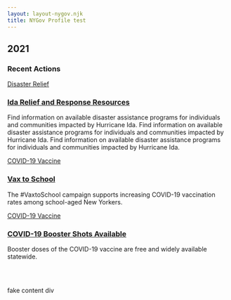 ```yaml
---
layout: layout-nygov.njk
title: NYGov Profile test
---
```


<article class="p-landing-page -full-page ">
<div class="t-section -container">
													
			 

<!-- local hero image path change only -->


</style>
<div class="t-section__content -t_wrap">

<div class="t-headline">
<div>
<h2 class="a-title a-card__title">
2021
</h2>

</div>
<div>

<h3 class="a-headline a-card__subHeadline">
		Recent Actions
</h3>

</div>
</div>
<div class="t_cardsWrap">
<div class="t_cardContainer">
								

				

<style>
	.o-cardLogo.-index1.-paragraph3{
		background-image: url("https://www.governor.ny.gov/sites/default/files/styles/card_vertical/public/2021-09/flood_damage_ida_yonkers_1280.jpg?h=b5f6a62e&itok=nZa3KhWW");
	}
	.o-quickCardLogo.-index1.-paragraph3{
		background-image: url("https://www.governor.ny.gov/sites/default/files/styles/card_vertical/public/2021-09/flood_damage_ida_yonkers_1280.jpg?h=b5f6a62e&itok=nZa3KhWW");
	}
	.o-stats.-index1.-paragraph3{
		background-image: url("https://www.governor.ny.gov/sites/default/files/styles/square_extra_large/public/2021-09/flood_damage_ida_yonkers_1280.jpg?h=b5f6a62e&itok=fsDRgnTt");
	}
	@media(min-width: 768px) {
		.o-cardLogo.-index1.-paragraph3{
			background-image: url("https://www.governor.ny.gov/sites/default/files/styles/card_horizontal/public/2021-09/flood_damage_ida_yonkers_1280.jpg?itok=QWy_aM-_");
		}
	}
	@media(min-width: 1024px) {
		.o-cardLogo.-index1.-paragraph3{
			background-image: url("https://www.governor.ny.gov/sites/default/files/styles/card_vertical/public/2021-09/flood_damage_ida_yonkers_1280.jpg?h=b5f6a62e&itok=nZa3KhWW");
		}
	}
</style>

				
<article class="o-cardGlobalTablet">
	<a class="a-buttons__cardCat" href="/keywords/disaster-relief">Disaster Relief</a>
	<a href="https://www.governor.ny.gov/programs/governors-relief-and-response-resources" class="o-cardLogo -index1 -paragraph3" aria-label="Find Assistance"></a>
	<div class="o-cardContent">
	<div class="m-card__data">
	<h3> 
	<a class="a-card__label" href="https://www.governor.ny.gov/programs/governors-relief-and-response-resources">Ida Relief and Response Resources</a>
	</h3>
	<div class="a-text__html a-card__description"><p>Find information on available disaster assistance programs for individuals and communities impacted by Hurricane Ida. Find information on available disaster assistance programs for individuals and communities impacted by Hurricane Ida. Find information on available disaster assistance programs for individuals and communities impacted by Hurricane Ida.</p></div>
	</div>
			<!-- <div class="o-cardFooter">
				<a href="https://www.governor.ny.gov/programs/governors-relief-and-response-resources" aria-label="Find Assistance">
				<div class="m-card__footer">
				<span class="a-card__icon">
				<span class="fas fa-share" aria-hidden="true"></span>
				</span>
				<span class="m-card__linkText">Find Assistance</span> </div>
				</a>
			</div> -->
		</div>
</article>
</div>


<div class="t_cardContainer">
<style>
	.o-cardLogo.-index2.-paragraph3{
		background-image: url("https://www.governor.ny.gov/sites/default/files/styles/card_vertical/public/2021-09/covid_vaccination_youth_bandaid_1280_0.jpeg?h=b5f6a62e&itok=kVzaZA59");
	}
	.o-quickCardLogo.-index2.-paragraph3{
		background-image: url("https://www.governor.ny.gov/sites/default/files/styles/card_vertical/public/2021-09/covid_vaccination_youth_bandaid_1280_0.jpeg?h=b5f6a62e&itok=kVzaZA59");
	}
	.o-stats.-index2.-paragraph3{
		background-image: url("https://www.governor.ny.gov/sites/default/files/styles/square_extra_large/public/2021-09/covid_vaccination_youth_bandaid_1280_0.jpeg?h=b5f6a62e&itok=WwUNGFAT");
	}
	@media(min-width: 768px) {
		.o-cardLogo.-index2.-paragraph3{
			background-image: url("https://www.governor.ny.gov/sites/default/files/styles/card_horizontal/public/2021-09/covid_vaccination_youth_bandaid_1280_0.jpeg?itok=hsyGw1HB");
		}
	}
	@media(min-width: 1024px) {
		.o-cardLogo.-index2.-paragraph3{
			background-image: url("https://www.governor.ny.gov/sites/default/files/styles/card_vertical/public/2021-09/covid_vaccination_youth_bandaid_1280_0.jpeg?h=b5f6a62e&itok=kVzaZA59");
		}
	}
</style>

				
<article class="o-cardGlobalTablet">
<a class="a-buttons__cardCat" href="/keywords/covid-19-vaccine">COVID-19 Vaccine</a>
<a href="https://covid19vaccine.health.ny.gov/covid-19-vaccines-school-aged-new-yorkers" class="o-cardLogo -index2 -paragraph3" aria-label="Learn More about Vax to School "></a>
<div class="o-cardContent">
<div class="m-card__data">
<h3>
<a class="a-card__label" href="https://covid19vaccine.health.ny.gov/covid-19-vaccines-school-aged-new-yorkers">Vax to School </a>
</h3>
<div class="a-text__html a-card__description"><p>The #VaxtoSchool campaign supports increasing COVID-19 vaccination rates among school-aged New Yorkers.&nbsp;</p></div>
</div>
		<!-- <div class="o-cardFooter">
		<a href="https://covid19vaccine.health.ny.gov/covid-19-vaccines-school-aged-new-yorkers" aria-label="Learn More about Vax to School ">
		<div class="m-card__footer">
		<span class="a-card__icon">
		<span class="fas fa-share" aria-hidden="true"></span>
		</span>
		<span class="m-card__linkText">Learn More</span> </div>
		</a>
		</div> -->
</div>
</article>
</div>




<div class="t_cardContainerRight">

<style>
	.o-cardLogo.-index3.-paragraph3{
		background-image: url("https://www.governor.ny.gov/sites/default/files/styles/card_vertical/public/2021-04/covid19vaccine.png?h=b5f6a62e&itok=qxsZnl-s");
	}
	.o-quickCardLogo.-index3.-paragraph3{
		background-image: url("https://www.governor.ny.gov/sites/default/files/styles/card_vertical/public/2021-04/covid19vaccine.png?h=b5f6a62e&itok=qxsZnl-s");
	}
	.o-stats.-index3.-paragraph3{
		background-image: url("https://www.governor.ny.gov/sites/default/files/styles/square_extra_large/public/2021-04/covid19vaccine.png?h=b5f6a62e&itok=ABVgZJOu");
	}
	@media(min-width: 768px) {
		.o-cardLogo.-index3.-paragraph3{
			background-image: url("https://www.governor.ny.gov/sites/default/files/styles/card_horizontal/public/2021-04/covid19vaccine.png?itok=PkxFmabG");
		}
	}
	@media(min-width: 1024px) {
		.o-cardLogo.-index3.-paragraph3{
			background-image: url("https://www.governor.ny.gov/sites/default/files/styles/card_vertical/public/2021-04/covid19vaccine.png?h=b5f6a62e&itok=qxsZnl-s");
		}
	}
</style>

				
<article class="o-cardGlobalTablet">
<a class="a-buttons__cardCat" href="/keywords/covid-19-vaccine">COVID-19 Vaccine</a>
<a href="https://covid19vaccine.health.ny.gov/booster-doses" class="o-cardLogo -index3 -paragraph3" aria-label="Learn More about COVID-19 Booster Shots Available"></a>
<div class="o-cardContent">
<div class="m-card__data">
<h3>
<a class="a-card__label" href="https://covid19vaccine.health.ny.gov/booster-doses">COVID-19 Booster Shots Available</a>
</h3>
<div class="a-text__html a-card__description"><p>Booster doses of the COVID-19 vaccine are free and widely available statewide.</p></div>
</div>
		<!-- <div class="o-cardFooter">
		<a href="https://covid19vaccine.health.ny.gov/booster-doses" aria-label="Learn More about COVID-19 Booster Shots Available">
		<div class="m-card__footer">
		<span class="a-card__icon">
		<span class="fas fa-share" aria-hidden="true"></span>
		</span>
		<span class="m-card__linkText">Learn More</span> </div>
		</a>
		</div> -->
</div>
</article>
</div>
</div>
</div>

<div style="height: 800px; margin-top: 60px;" class="bg-primary-gold"> fake content div</div>
</article> <!-- end of main article enclosing -->